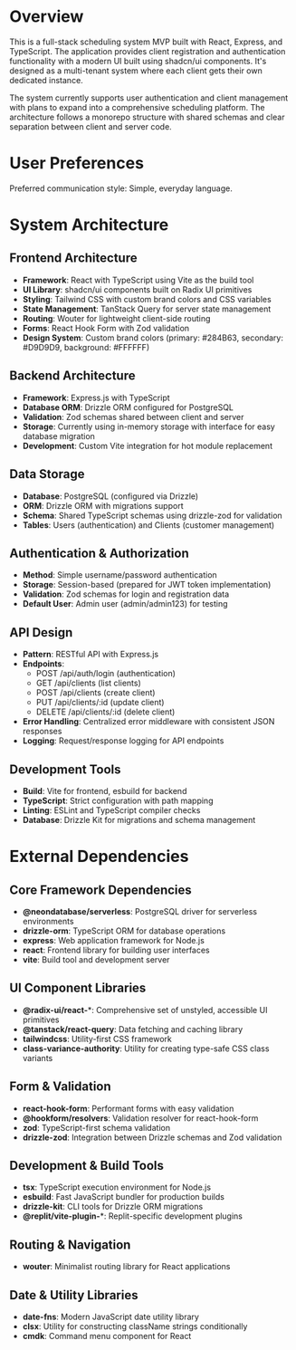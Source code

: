 # Overview

This is a full-stack scheduling system MVP built with React, Express, and TypeScript. The application provides client registration and authentication functionality with a modern UI built using shadcn/ui components. It's designed as a multi-tenant system where each client gets their own dedicated instance.

The system currently supports user authentication and client management with plans to expand into a comprehensive scheduling platform. The architecture follows a monorepo structure with shared schemas and clear separation between client and server code.

# User Preferences

Preferred communication style: Simple, everyday language.

# System Architecture

## Frontend Architecture
- **Framework**: React with TypeScript using Vite as the build tool
- **UI Library**: shadcn/ui components built on Radix UI primitives
- **Styling**: Tailwind CSS with custom brand colors and CSS variables
- **State Management**: TanStack Query for server state management
- **Routing**: Wouter for lightweight client-side routing
- **Forms**: React Hook Form with Zod validation
- **Design System**: Custom brand colors (primary: #284B63, secondary: #D9D9D9, background: #FFFFFF)

## Backend Architecture
- **Framework**: Express.js with TypeScript
- **Database ORM**: Drizzle ORM configured for PostgreSQL
- **Validation**: Zod schemas shared between client and server
- **Storage**: Currently using in-memory storage with interface for easy database migration
- **Development**: Custom Vite integration for hot module replacement

## Data Storage
- **Database**: PostgreSQL (configured via Drizzle)
- **ORM**: Drizzle ORM with migrations support
- **Schema**: Shared TypeScript schemas using drizzle-zod for validation
- **Tables**: Users (authentication) and Clients (customer management)

## Authentication & Authorization
- **Method**: Simple username/password authentication
- **Storage**: Session-based (prepared for JWT token implementation)
- **Validation**: Zod schemas for login and registration data
- **Default User**: Admin user (admin/admin123) for testing

## API Design
- **Pattern**: RESTful API with Express.js
- **Endpoints**: 
  - POST /api/auth/login (authentication)
  - GET /api/clients (list clients)
  - POST /api/clients (create client)
  - PUT /api/clients/:id (update client)
  - DELETE /api/clients/:id (delete client)
- **Error Handling**: Centralized error middleware with consistent JSON responses
- **Logging**: Request/response logging for API endpoints

## Development Tools
- **Build**: Vite for frontend, esbuild for backend
- **TypeScript**: Strict configuration with path mapping
- **Linting**: ESLint and TypeScript compiler checks
- **Database**: Drizzle Kit for migrations and schema management

# External Dependencies

## Core Framework Dependencies
- **@neondatabase/serverless**: PostgreSQL driver for serverless environments
- **drizzle-orm**: TypeScript ORM for database operations
- **express**: Web application framework for Node.js
- **react**: Frontend library for building user interfaces
- **vite**: Build tool and development server

## UI Component Libraries
- **@radix-ui/react-***: Comprehensive set of unstyled, accessible UI primitives
- **@tanstack/react-query**: Data fetching and caching library
- **tailwindcss**: Utility-first CSS framework
- **class-variance-authority**: Utility for creating type-safe CSS class variants

## Form & Validation
- **react-hook-form**: Performant forms with easy validation
- **@hookform/resolvers**: Validation resolver for react-hook-form
- **zod**: TypeScript-first schema validation
- **drizzle-zod**: Integration between Drizzle schemas and Zod validation

## Development & Build Tools
- **tsx**: TypeScript execution environment for Node.js
- **esbuild**: Fast JavaScript bundler for production builds
- **drizzle-kit**: CLI tools for Drizzle ORM migrations
- **@replit/vite-plugin-***: Replit-specific development plugins

## Routing & Navigation
- **wouter**: Minimalist routing library for React applications

## Date & Utility Libraries
- **date-fns**: Modern JavaScript date utility library
- **clsx**: Utility for constructing className strings conditionally
- **cmdk**: Command menu component for React